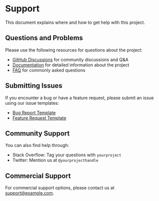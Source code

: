 # Support

This document explains where and how to get help with this project.

## Questions and Problems

Please use the following resources for questions about the project:

- [GitHub Discussions](https://github.com/yourusername/yourproject/discussions) for community discussions and Q&A
- [Documentation](https://yourusername.github.io/yourproject) for detailed information about the project
- [FAQ](https://yourusername.github.io/yourproject/faq) for commonly asked questions

## Submitting Issues

If you encounter a bug or have a feature request, please submit an issue using our issue templates:

- [Bug Report Template](https://github.com/yourusername/yourproject/issues/new?template=bug_report.md)
- [Feature Request Template](https://github.com/yourusername/yourproject/issues/new?template=feature_request.md)

## Community Support

You can also find help through:

- Stack Overflow: Tag your questions with `yourproject`
- Twitter: Mention us at `@yourprojecthandle`

## Commercial Support

For commercial support options, please contact us at [support@example.com](mailto:support@example.com).
